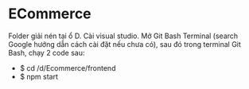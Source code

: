# ECommerce

Folder giải nén tại ổ D. Cài visual studio. Mở Git Bash Terminal (search Google hướng dẫn cách cài đặt nếu chưa có), sau đó trong terminal Git Bash, chạy 2 code sau:

- $ cd /d/Ecommerce/frontend
- $ npm start
